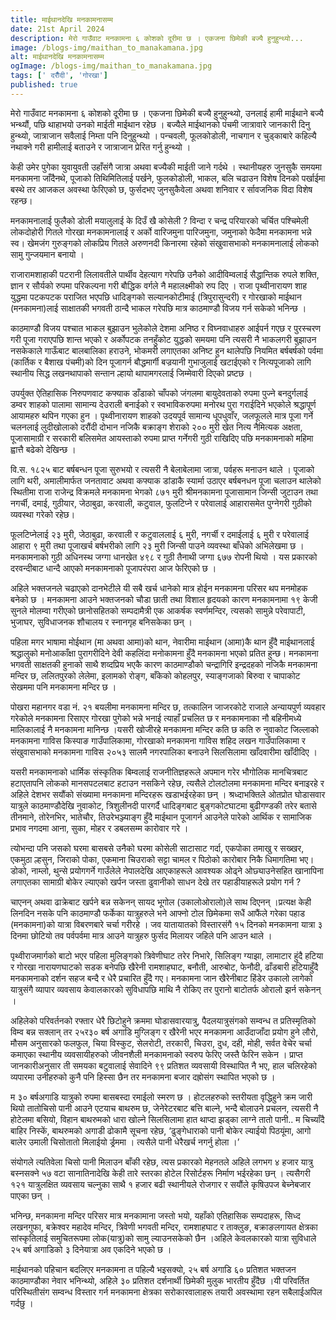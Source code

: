```yaml
---
title: माईथानदेखि मनकामनासम्म
date: 21st April 2024
description: मेरो गाउँवाट मनकामना ६ कोशको दूरीमा छ । एकजना छिमेकी बज्यै हुनुहुन्थ्यो...
image: /blogs-img/maithan_to_manakamana.jpg
alt: माईथानदेखि मनकामनासम्म
ogImage: /blogs-img/maithan_to_manakamana.jpg
tags: [' दरौँदी', 'गोरखा']
published: true
---
```


मेरो गाउँवाट मनकामना ६ कोशको दूरीमा छ । एकजना छिमेकी बज्यै हुनुहुन्थ्यो, उनलाई हामी माईथाने बज्यै भन्थ्यौं, पछि थाहाभयो उनको माईती माईथान रहेछ । बज्यैले माईथानको पंचमी जात्रावारे जानकारी दिनु हुन्थ्यो, जात्राजान सवैलाई निम्ता पनि दिनुहुन्थ्यो । पन्चवली, फूलकोडोली, नाचगान र चुड्काबारे कहिल्यै नथाक्ने गरी हामीलाई बताउने र जात्राजान प्रेरित गर्नु हुन्थ्यो ।

केही उमेर पुगेका युवायुवती उहाँसंगै जात्रा अथवा बज्यैकी माईती जाने गर्दथे । स्थानीयहरु जुनसुकै समयमा मनकामना जाँदैनथे, पूजाको तिथिमितिलाई पर्खने, फुलकोडोली, भाकल, बलि चढाउन विशेष दिनको पर्खाईमा बस्थे तर आजकल अवस्था फेरिएको छ, फुर्सदभए जुनसुकैवेला अथवा शनिवार र र्सावजनिक विदा विशेष रहन्छ।

मनकामनालाई फुलैको डोली मयालुलाई के दिउँ खै कोसेली ? विन्दा र चन्द्र परियारको चर्चित पश्चिमेली लोकदोहोरी गितले गोरखा मनकामनालाई र अर्को वारिजमुना पारिजमुना, जमुनाको फेदैमा मनकामना भन्ने स्व। खेमजंग गुरुङ्गको लोकप्रिय गितले अरुणनदी किनारमा रहेको संखुवासभाको मनकामनालाई लोकको सामु गुन्जयमान बनायो ।

राजारामशाहाकी पटरानी लिलावतीले पार्थीव देहत्याग गरेपछि उनैको आदीविम्वलाई सैद्धान्तिक रुपले शक्ति, ज्ञान र सौर्यको रुपमा परिकल्पना गरी बौद्धिक वर्गले नै महालक्ष्मीको रुप दिए । राजा पृथ्वीनारायण शाह युद्धमा पटक­पटक पराजित भएपछि धादिङ्गको सल्यानकोटीमाई (त्रिपुरासुन्दरी) र गोरखाको माईथान (मनकामना)लाई साक्षातकी भगवती ठान्दै भाकल गरेपछि मात्र काठमाण्डौ विजय गर्न सकेको भनिन्छ ।

काठमाण्डौ विजय पश्चात भाकल बुझाउन भुलेकोले देशमा अनिष्ठ र विघ्नवाधाहरु आईपर्न गएछ र पुरस्चरण गरी पूजा गराएपछि शान्त भएको र अर्कोपटक तनहुँकोट युद्धको समयमा पनि त्यसरी नै भाकलगरी बुझाउन नसकेकाले गाऊँबाट बालबालिका हराउने, भोकमरी लगाएतका अनिष्ट हुन थालेपछि नियमित बर्षबर्षको पर्वमा (कार्तिक र बैशाख पंचमी)को दिन पूजागर्न बौद्धमार्गी बज्रयानी गुभाजुलाई खटाईएको र नित्यपूजाको लागि स्थानीय सिद्ध लखनथापाको सन्तान ल्हायो थापामगरलाई जिम्मेवारी दिएको प्रष्टछ ।

उपर्युक्त ऐतिहासिक निरुपणवाट कफ्याक डाँडाको चाँपको जंगलमा बायुदेवताको रुपमा पुज्ने बनदुर्गलाई डम्वर शाहको पालामा सामान्य देउराली बनाईको र स्वभाविकरुपमा मनोरथ पुरा गराईदिने भएकोले श्रद्धापूर्ण आयामहरु थपिन गएका हुन । पृथ्वीनारायण शाहको उदयपूर्व सामान्य धूपधुवाँर, जलफूलले मात्र पूजा गर्ने चलनलाई लुदीखोलाको दरौंदी दोभान नजिकै बक्राङ्ग शेराको २०० मुरी खेत नित्य नैमित्यक अक्षता, पूजासामाग्री र सरकारी बलिसमेत आयस्ताको रुपमा प्राप्त गर्नेगरी गुठी राखिदिए पछि मनकामनाको महिमा ह्वात्तै बढेको देखिन्छ ।

वि.स. १८२५ बाट बर्षबन्धन पूजा सुरुभयो र त्यसरी नै बेलाबेलामा जात्रा, पर्वहरू मनाउन थाले । पूजाको लागि थरी, अमालीमार्फत जनतावाट अथवा कफ्याक डांडाकै स्यार्मा उठाएर बर्षबनधन पूजा चलाउन थालेको स्थितीमा राजा राजेन्द्र विक्रमले मनकामना भेगको ८७१ मुरी श्रीमनकामना पूजासामान जिन्सी जुटाउन तथा नगर्ची, दमाई, गुठीयार, जेठाबुढा, करवाली, कटुवाल, फुलटिप्ने र परेवालाई आहारासमेत पुग्नेगरी गुठीको व्यवस्था गरेको रहेछ।

फूलटिप्नेलाई २३ मुरी, जेठाबुढा, करवाली र कटुवाललाई ६ मुरी, नगर्ची र दमाईलाई ६ मुरी र परेवालाई आहारा ९ मुरी तथा पूजाखर्च बर्षभरीको लागि २३ मुरी जिन्सी पाउने व्यवस्था बाँधेको अभिलेखमा छ । मनकामनाको गुठी अधिनस्थ जग्गा धानखेत ४९८ र गुठी तैनाथी जग्गा ६७७ रोपनी थियो । यस प्रकारको दरवन्दीबाट धान्दै आएको मनकामनाको पूजापरंपरा आज फेरिएको छ ।

अहिले भक्तजनले चढाएको दानभेटीले यी सबै खर्च धानेको मात्र होईन मनकामना परिसर थप मनमोहक बनेको छ । मनकामना आउने भक्तजनको चौडा छाती तथा विशाल हृदयको कारण मनकामनामा १९ केजी सुनले मोलम्वा गरीएको छानोसहितको सम्पदामैत्री एक आकर्षक स्वर्णमन्दिर, त्यसको सामुन्ने परेवापाटी, भुजाघर, सुविधाजनक शौचालय र स्नानगृह बनिसकेका छन् ।

पहिला मगर भाषामा मोईथान (मा अथवा आमा)को थान, नेवारीमा माईथान (आमा)कै थान हुँदै माईथानलाई श्रद्धालुको मनोआकाँक्षा पुरागरीदिने देवी कहलिंदा मनोकामना हुँदै मनकामना भएको प्रतित हुन्छ। मनकामना भगवती साक्षतकी हुनाको साथै शव्दप्रिय भएकै कारण काठमाण्डौको चन्द्रागिरि इन्द्रदहको नजिकै मनकामना मन्दिर छ, ललितपुरको लेलेमा, इलामको रोङ्ग, बाँकेको कोहलपुर, स्याङ्गजाको बिरुवा र चापाकोट सेखममा पनि मनकामना मन्दिर छ ।

पोखरा महानगर वडा नं. २१ बयलीमा मनकामना मन्दिर छ, तत्कालिन जाजरकोटे राजाले अन्यायपुर्ण व्यवहार गरेकोले मनकामना रिसाएर गोरखा पुगेको भन्ने भनाई त्याहाँ प्रचलित छ र मनकामनाका नौ बहिनीमध्ये मालिकालाई नै मनकामना मानिन्छ ।यसरी खोजीरहे मनकामना मन्दिर कति छ कति रु नुवाकोट जिल्लाको मनकामना गाविस किस्पाङ गाउँपालिकामा, गोरखाको मनकामना गाविस शहिद लखन गाउँपालिकामा र संखुवासभाको मनकामना गाविस २०५३ सालमै नगरपालिका बनाउने सिलसिलामा खाँदवारीमा खाँदीदिए ।

यसरी मनकामनाको धार्मिक संस्कृतिक बिम्वलाई राजनीतिज्ञहरूले अपमान गरेर भौगोलिक मानचित्रबाट हटाएतापनि लोकको मानसपटलबाट हटाउन नसकिने रहेछ, त्यसैले टोलटोलमा मनकामना मन्दिर बनाइरहे र अहिले देशभर सयौंको संख्यामा मनकामना मन्दिरहरू खडाभईरहेका छन् । श्रध्दाभक्तिले ओतप्रोत घोडासवार यात्रुले काठमाण्डौदेखि नुवाकोट, त्रिशुलीनदी पारगर्दै धादिङ्गबाट बुङ्गकोटघाटमा बुढीगण्डकी तरेर बतासे तीनमाने, तोरेनभिर, भातेचौर, तिउरेभञ्ज्याङ्ग हुँदै माईथान पूजागर्न आउनेले पारेको आर्थिक र सामाजिक प्रभाव नगदमा आना, सुका, मोहर र डबलसम्म कारोवार गरे ।

त्योभन्दा पनि जसको घरमा बासबसे उनैको घरमा कोसेली साटासाट गर्दा, एकपोका तमाखु र सख्खर, एकमुठा ल्हसुन, जिराको पोका, एकमाना चिउराको सट्टा चामल र पिठोको कारोबार निकै धिमागतिमा भए। डोको, नाम्लो, थुन्से प्रयोगगर्ने गाउँलेले नेपालदेखि आएकाहरूले आवश्यक ओढ्ने ओछ्याउनेसहित खानापिना लगाएतका सामाग्री बोकेर ल्याएको खर्पन जस्ता ढुवानीको साधन देखे तर पहाडीयाहरूले प्रयोग गर्न ?

चाएनन् अथवा ढाक्रेबाट खर्पने बन्न सकेनन् सायद भूगोल (उकालोओरालो)ले साथ दिएनन् ।प्रत्यक्ष केही लिनदिन नसके पनि काठमाण्डौ फर्केका यात्रुहरुले भने आफ्नो टोल छिमेकमा सधैं आफैंले गरेका पहाड (मनकामना)को यात्रा विबरणबारे चर्चा गरीरहे । जव यातायातको विस्तारसंगै १५ दिनको मनकामना यात्रा ३ दिनमा छोटियो तव पर्वपर्वमा मात्र आउने यात्रुहरु फुर्सद मिलायर जहिले पनि आउन थाले ।

पृथ्वीराजमार्गको बाटो भएर पहिला मुलिङ्गको त्रिवेणीघाट तरेर निभारे, सिलिङ्ग ग्याझा, लामाटार हुंदै हटिया र गोरखा नारायणघाटको सडक बनेपछि खैरेनी रामशाहघाट, बनौती, आरुबोट, फेनौदी, ढाँडबारी हटियाहुँदै मनकामनाको दर्शन सहज बन्दै र धेरै प्रचारित हुँदै गए। मनकामना जान खैरेनीबाट हिंडेर उकालो लागेको यात्रुसंगै व्यापार व्यवसाय केवालकारको सुविधापछि माथि नै रोकिए तर पुरानो बाटोतर्फ ओरालो झर्न सकेनन् ।

अहिलेको परिवर्तनको रफ्तार धेरै छिटोहुने क्रममा घोडासवारयात्रु, पैदलयात्रुसंगको सम्वन्ध त प्रतिस्मृतिको विम्व बन्न सक्लान् तर २५र३० बर्ष अगाडि मुग्लिङ्ग र खैरेनी भएर मनकामना आउँदाजाँदा प्रयोग हुने लौरो, मौसम अनुसारको फलफुल, चिया विस्कुट, सेलरोटी, तरकारी, चिउरा, दुध, दही, मोही, सर्वत वेचेर चर्चा कमाएका स्थानीय व्यवसायीहरुको जीवनशैली मनकामनाको स्वरुप फेरिए जस्तै फेरिन सकेन । प्राप्त जानकारीअनुसार ती समयका बटुवालाई सेवादिने ९९ प्रतिशत व्यवसायी विस्थापित नै भए, हाल चलिरहेको व्यपारमा उनीहरुको कुनै पनि हिस्सा छैन तर मनकामना बजार दह्रोसंग स्थापित भएको छ ।

म ३० बर्षअगाडि यात्रुको रुपमा बासबस्दा रमाईलो स्मरण छ । होटलहरुको स्तरीयता वृद्धिहुने क्रम जारी थियो तातोचिसो पानी आउने एटयाच बाथरुम छ, जेनेरेटरबाट बत्ति बाल्ने, भन्दै बोलाउने प्रचलन, त्यसरी नै होटेलमा बसियो, विहान बाथरुमको धारा खोल्ने सिलसिलामा हात थाप्दा झड्का लाग्ने तातो पानी.. म चिच्याँदै बाहिर निस्कें, बाथरुमको अगाडी ढोकामै सूचना रहेछ, ‘ढुङ्गेधाराको पानी बोकेर ल्याईयो पिठयूंमा, आगो बालेर उमाली चिसोतातो मिलाईयो र्ड्रममा । त्यसैले पानी धेरैखर्च नगर्नु होला ।’

संयोगले त्यतिवेला चिसो पानी मिलाउन बाँकी रहेछ, त्यस प्रकारको मेहनतले अहिले लगभग ४ हजार यात्रु बस्नसक्ने ५७ वटा सानातिनादेखि केही तारे स्तरका होटेल रिसोर्टहरू निर्माण भईरहेका छन् । त्यसैगरी १२१ यात्रुलक्षित व्यवसाय चल्नुका साथै १ हजार बढी स्थानीयले रोजगार र सयौंले कृषिउपज बेच्नेबजार पाएका छन् ।

भनिन्छ, मनकामना मन्दिर परिसर मात्र मनकामाना जस्तो भयो, यहाँको एतिहासिक सम्पदाहरू, सिध्द लखनगुफा, बक्रेश्वर महादेव मन्दिर, त्रिवेणी भगवती मन्दिर, रामशाहघाट र ताक्लुङ, बक्राङलगायत क्षेत्रका सांस्कृतिलाई समुचितरूपमा लोक(यात्रु)को सामु ल्याउनसकेको छैन ।अहिले केवलकारको यात्रा सुविधाले २५ बर्ष अगाडिको ३ दिनेयात्रा अव एकदिने भएको छ ।

माईथानको पहिचान बदलिएर मनकामना त पहिल्यै भइसक्यो, २५ बर्ष अगाडि ६० प्रतिशत भक्तजन काठमाण्डौका नेवार भनिन्थ्यो, अहिले ३० प्रतिशत दर्शनार्थी छिमेकी मुलुक भारतीय हुँदैछ ।यी परिवर्तित परिस्थितीसंग सम्वन्ध विस्तार गर्न मनकामना क्षेत्रका सरोकारवालाहरू तयारी अवस्थामा रहन सबैलाईअपिल गर्दछु ।

